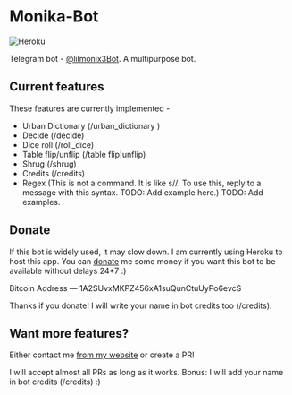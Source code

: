 # Monika-Bot
![Heroku](https://heroku-badge.herokuapp.com/?app=lilmonix3-bot)

Telegram bot - [@lilmonix3Bot](https://t.me/lilmonix3Bot). A multipurpose bot.

## Current features
These features are currently implemented -
* Urban Dictionary (/urban_dictionary <TERM>)
* Decide (/decide)
* Dice roll (/roll_dice)
* Table flip/unflip (/table flip|unflip)
* Shrug (/shrug)
* Credits (/credits)
* Regex (This is not a command. It is like s/<regex text>/<replaced text>. To use this, reply to a message with this syntax. TODO: Add example here.)
TODO: Add examples.

## Donate
If this bot is widely used, it may slow down. I am currently using Heroku to host this app. You can [donate](http://sohamsen.me/#donate) me some money if you want this bot to be available without delays 24*7 :)

Bitcoin Address — 1A2SUvxMKPZ456xA1suQunCtuUyPo6evcS

Thanks if you donate! I will write your name in bot credits too (/credits).

## Want more features?
Either contact me [from my website](http://sohamsen.me/#contact) or create a PR!

I will accept almost all PRs as long as it works. Bonus: I will add your name in bot credits (/credits) :)